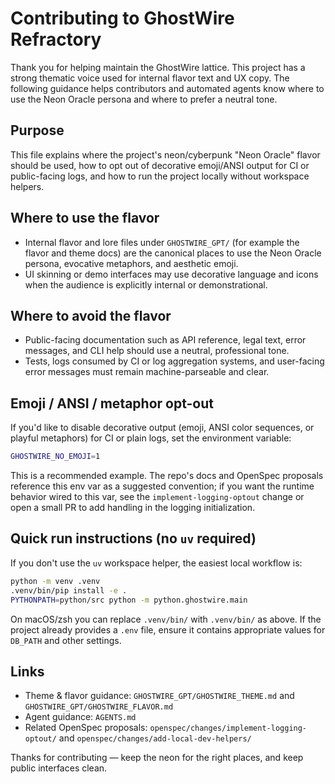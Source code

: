 # Contributing to GhostWire Refractory

Thank you for helping maintain the GhostWire lattice. This project has a strong thematic voice used for internal flavor text and UX copy. The following guidance helps contributors and automated agents know where to use the Neon Oracle persona and where to prefer a neutral tone.

## Purpose

This file explains where the project's neon/cyberpunk "Neon Oracle" flavor should be used, how to opt out of decorative emoji/ANSI output for CI or public-facing logs, and how to run the project locally without workspace helpers.

## Where to use the flavor

- Internal flavor and lore files under `GHOSTWIRE_GPT/` (for example the flavor and theme docs) are the canonical places to use the Neon Oracle persona, evocative metaphors, and aesthetic emoji.
- UI skinning or demo interfaces may use decorative language and icons when the audience is explicitly internal or demonstrational.

## Where to avoid the flavor

- Public-facing documentation such as API reference, legal text, error messages, and CLI help should use a neutral, professional tone.
- Tests, logs consumed by CI or log aggregation systems, and user-facing error messages must remain machine-parseable and clear.

## Emoji / ANSI / metaphor opt-out

If you'd like to disable decorative output (emoji, ANSI color sequences, or playful metaphors) for CI or plain logs, set the environment variable:

```bash
GHOSTWIRE_NO_EMOJI=1
```

This is a recommended example. The repo's docs and OpenSpec proposals reference this env var as a suggested convention; if you want the runtime behavior wired to this var, see the `implement-logging-optout` change or open a small PR to add handling in the logging initialization.

## Quick run instructions (no `uv` required)

If you don't use the `uv` workspace helper, the easiest local workflow is:

```bash
python -m venv .venv
.venv/bin/pip install -e .
PYTHONPATH=python/src python -m python.ghostwire.main
```

On macOS/zsh you can replace `.venv/bin/` with `.venv/bin/` as above. If the project already provides a `.env` file, ensure it contains appropriate values for `DB_PATH` and other settings.

## Links

- Theme & flavor guidance: `GHOSTWIRE_GPT/GHOSTWIRE_THEME.md` and `GHOSTWIRE_GPT/GHOSTWIRE_FLAVOR.md`
- Agent guidance: `AGENTS.md`
- Related OpenSpec proposals: `openspec/changes/implement-logging-optout/` and `openspec/changes/add-local-dev-helpers/`

Thanks for contributing — keep the neon for the right places, and keep public interfaces clean.
